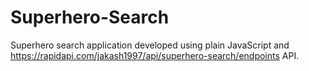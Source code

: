 # Superhero-Search

Superhero search application developed using plain JavaScript and https://rapidapi.com/jakash1997/api/superhero-search/endpoints API.

